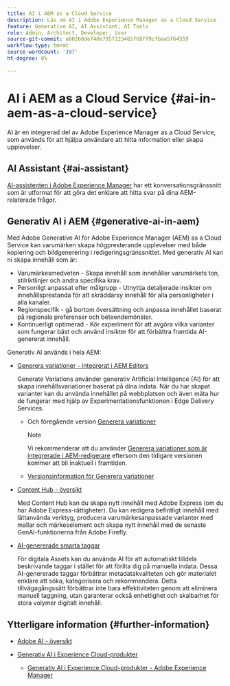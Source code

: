 ```yaml
---
title: AI i AEM as a Cloud Service
description: Läs om AI i Adobe Experience Manager as a Cloud Service
feature: Generative AI, AI Assistant, AI Tools
role: Admin, Architect, Developer, User
source-git-commit: a60268de748e795f223465f68ff9cfbaa5f64559
workflow-type: tm+mt
source-wordcount: '397'
ht-degree: 0%

---
```



# AI i AEM as a Cloud Service {#ai-in-aem-as-a-cloud-service}

AI är en integrerad del av Adobe Experience Manager as a Cloud Service, som används för att hjälpa användare att hitta information eller skapa upplevelser.

## AI Assistant {#ai-assistant}

[AI-assistenten i Adobe Experience Manager](/help/implementing/cloud-manager/ai-assistant-in-aem.md) har ett konversationsgränssnitt som är utformat för att göra det enklare att hitta svar på dina AEM-relaterade frågor.

## Generativ AI i AEM {#generative-ai-in-aem}

Med Adobe Generative AI for Adobe Experience Manager (AEM) as a Cloud Service kan varumärken skapa högpresterande upplevelser med både kopiering och bildgenerering i redigeringsgränssnittet. Med generativ AI kan ni skapa innehåll som är:

* Varumärkesmedveten - Skapa innehåll som innehåller varumärkets ton, stilriktlinjer och andra specifika krav.
* Personligt anpassat efter målgrupp - Utnyttja detaljerade insikter om innehållsprestanda för att skräddarsy innehåll för alla personligheter i alla kanaler.
* Regionspecifik - gå bortom översättning och anpassa innehållet baserat på regionala preferenser och beteendemönster.
* Kontinuerligt optimerad - Kör experiment för att avgöra vilka varianter som fungerar bäst och använd insikter för att förbättra framtida AI-genererat innehåll.

Generativ AI används i hela AEM:

* [Generera variationer - integrerat i AEM Editors](/help/generative-ai/generate-variations-integrated-editor.md)

  Generate Variations använder generativ Artificial Intelligence (AI) för att skapa innehållsvariationer baserat på dina indata. När du har skapat varianter kan du använda innehållet på webbplatsen och även mäta hur de fungerar med hjälp av Experimentationsfunktionen i Edge Delivery Services.

   * Och föregående version [Generera variationer](/help/generative-ai/generate-variations.md)

     >[!NOTE]
     >
     >Vi rekommenderar att du använder [Generera variationer som är integrerade i AEM-redigerare](/help/generative-ai/generate-variations-integrated-editor.md) eftersom den tidigare versionen kommer att bli inaktuell i framtiden.

   * [Versionsinformation för Generera variationer](/help/generative-ai/release-notes-generate-variations.md)

* [Content Hub - översikt](/help/assets/product-overview.md)

  Med Content Hub kan du skapa nytt innehåll med Adobe Express (om du har Adobe Express-rättigheter). Du kan redigera befintligt innehåll med lättanvända verktyg, producera varumärkesanpassade varianter med mallar och märkeselement och skapa nytt innehåll med de senaste GenAI-funktionerna från Adobe Firefly.

* [AI-genererade smarta taggar](/help/assets/metadata-assets-view.md#ai-smart-tags)

  För digitala Assets kan du använda AI för att automatiskt tilldela beskrivande taggar i stället för att förlita dig på manuella indata. Dessa AI-genererade taggar förbättrar metadatakvaliteten och gör materialet enklare att söka, kategorisera och rekommendera. Detta tillvägagångssätt förbättrar inte bara effektiviteten genom att eliminera manuell taggning, utan garanterar också enhetlighet och skalbarhet för stora volymer digitalt innehåll.

<!-- 
  * [AI Assistant in Adobe Experience Manager](/help/implementing/cloud-manager/aem-ai-assistant.md)
-->

## Ytterligare information {#further-information}

* [Adobe AI - översikt](https://www.adobe.com/ai/overview.html)

* [Generativ AI i Experience Cloud-produkter](https://experienceleague.adobe.com/en/docs/core-services/interface/features/generative-ai)

   * [Generativ AI i Experience Cloud-produkter - Adobe Experience Manager](https://experienceleague.adobe.com/en/docs/core-services/interface/features/generative-ai#aem)